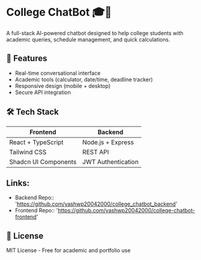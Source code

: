 
# College ChatBot 🎓🤖

A full-stack AI-powered chatbot designed to help college students with academic queries, schedule management, and quick calculations.

## 🚀 Features
- Real-time conversational interface
- Academic tools (calculator, date/time, deadline tracker)
- Responsive design (mobile + desktop)
- Secure API integration

## 🛠 Tech Stack
| Frontend              | Backend               |
|-----------------------|-----------------------|
| React + TypeScript    | Node.js + Express     |
| Tailwind CSS          | REST API              |
| Shadcn UI Components  | JWT Authentication    |

## Links:
- Backend Repo:: 'https://github.com/yashwp20042000/college_chatbot_backend'
- Frontend Repo:: 'https://github.com/yashwp20042000/college-chatbot-frontend'
  
## 📄 License
MIT License - Free for academic and portfolio use
